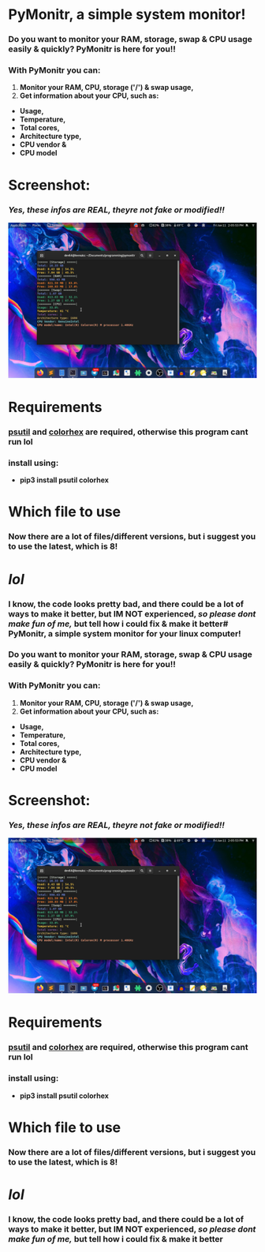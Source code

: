 # PyMonitr, a simple system monitor!
### **Do you want to monitor your RAM, storage, swap & CPU usage easily & quickly? PyMonitr is here for you!!**
### **With PyMonitr you can:**
1. **Monitor your RAM, CPU, storage ('/') & swap usage,**
2. **Get information about your CPU, such as:**
+ **Usage,**
+ **Temperature,**
+ **Total cores,**
+ **Architecture type,**
+ **CPU vendor &**
+ **CPU model**

# Screenshot:
### ***Yes, these infos are REAL, theyre not fake or modified!!***
![Image](img.png)

# Requirements
### **[psutil](https://pypi.org/project/psutil/) and [colorhex](https://pypi.org/project/colorhex/) are required, otherwise this program cant run lol**
### **install using:**
+ **pip3 install psutil colorhex**

# Which file to use
### **Now there are a lot of files/different versions, but i suggest you to use the latest, which is 8!**

# ***lol***
### **I know, the code looks pretty bad, and there could be a lot of ways to make it better, but IM NOT experienced, ***so please dont make fun of me,*** but tell how i could fix & make it better**# PyMonitr, a simple system monitor for your linux computer!
### **Do you want to monitor your RAM, storage, swap & CPU usage easily & quickly? PyMonitr is here for you!!**
### **With PyMonitr you can:**
1. **Monitor your RAM, CPU, storage ('/') & swap usage,**
2. **Get information about your CPU, such as:**
+ **Usage,**
+ **Temperature,**
+ **Total cores,**
+ **Architecture type,**
+ **CPU vendor &**
+ **CPU model**

# Screenshot:
### ***Yes, these infos are REAL, theyre not fake or modified!!***
![Image](img.png)

# Requirements
### **[psutil](https://pypi.org/project/psutil/) and [colorhex](https://pypi.org/project/colorhex/) are required, otherwise this program cant run lol**
### **install using:**
+ **pip3 install psutil colorhex**

# Which file to use
### **Now there are a lot of files/different versions, but i suggest you to use the latest, which is 8!**

# ***lol***
### **I know, the code looks pretty bad, and there could be a lot of ways to make it better, but IM NOT experienced, ***so please dont make fun of me,*** but tell how i could fix & make it better**
